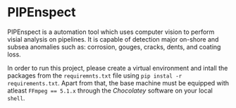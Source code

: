 # PIPEnspect
PIPEnspect is a automation tool which uses computer vision to perform visial analysis on pipelines. It is capable of detection major on-shore and subsea anomalies such as: corrosion, gouges, cracks, dents, and coating loss.

In order to run this project, please create a virtual environment and intall the packages from the `requiremnts.txt` file using `pip instal -r requirements.txt`. Apart from that, the base machine must be equipped with atleast  `FFmpeg == 5.1.x` through the _Chocolatey_ software on your local `shell`.
